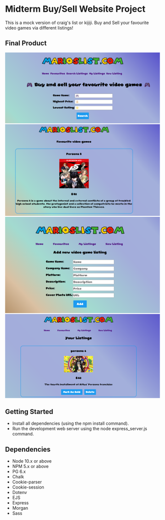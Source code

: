 # Midterm Buy/Sell Website Project

This is a mock version of craig's list or kijiji.  Buy and Sell your favourite video games via different listings!

## Final Product

!["Home Page"](https://github.com/JasonDisj/lighthouse-midterm-project/blob/master/docs/home.png?raw=true)
!["Favourites Page"](https://github.com/JasonDisj/lighthouse-midterm-project/blob/master/docs/favourites.png?raw=true)
!["Add Listings Page"](https://github.com/JasonDisj/lighthouse-midterm-project/blob/master/docs/newlisting.png?raw=true)
!["My Listings Page"](https://github.com/JasonDisj/lighthouse-midterm-project/blob/master/docs/mylistings.png?raw=true)



## Getting Started

- Install all dependencies (using the npm install command).
- Run the development web server using the node express_server.js command.

## Dependencies

- Node 10.x or above
- NPM 5.x or above
- PG 6.x
- Chalk
- Cookie-parser
- Cookie-session
- Dotenv
- EJS
- Express
- Morgan
- Sass
